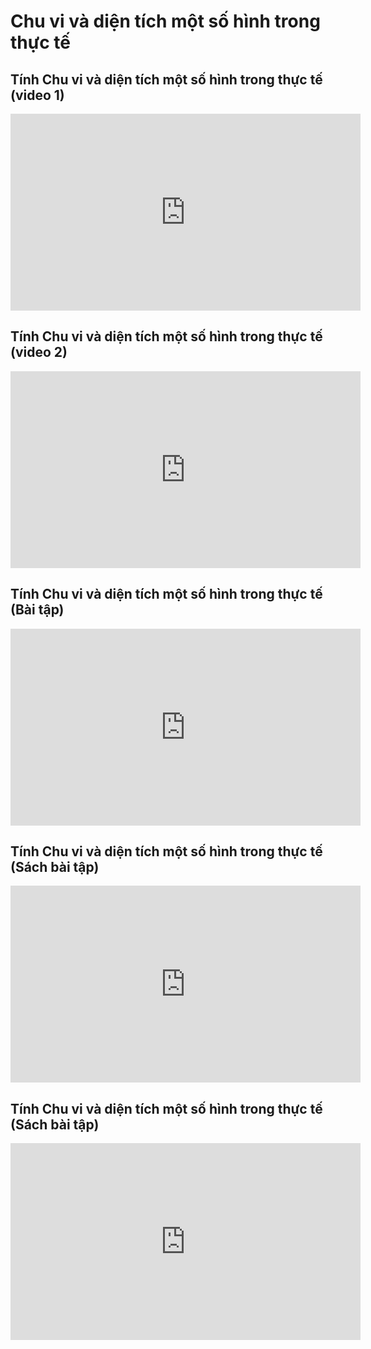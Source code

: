 # Chu vi và diện tích một số hình trong thực tế
## Tính Chu vi và diện tích một số hình trong thực tế (video 1)
<iframe width="560" height="315" src="https://www.youtube.com/embed/P2_B3mNahJQ?si=wKTp4rCWt4fRbLRN" title="YouTube video player" frameborder="0" allow="accelerometer; autoplay; clipboard-write; encrypted-media; gyroscope; picture-in-picture; web-share" referrerpolicy="strict-origin-when-cross-origin" allowfullscreen></iframe>

## Tính Chu vi và diện tích một số hình trong thực tế (video 2)
<iframe width="560" height="315" src="https://www.youtube.com/embed/QhhECCxlS3U?si=dVh9lQ_KhDg1Cca_" title="YouTube video player" frameborder="0" allow="accelerometer; autoplay; clipboard-write; encrypted-media; gyroscope; picture-in-picture; web-share" referrerpolicy="strict-origin-when-cross-origin" allowfullscreen></iframe>

## Tính Chu vi và diện tích một số hình trong thực tế (Bài tập)
<iframe width="560" height="315" src="https://www.youtube.com/embed/LdIyOeSUQio?si=QKxc6GyY55QPS-_z" title="YouTube video player" frameborder="0" allow="accelerometer; autoplay; clipboard-write; encrypted-media; gyroscope; picture-in-picture; web-share" referrerpolicy="strict-origin-when-cross-origin" allowfullscreen></iframe>

## Tính Chu vi và diện tích một số hình trong thực tế (Sách bài tập)
<iframe width="560" height="315" src="https://www.youtube.com/embed/Nd6q9hcghQQ?si=-ufywJmJAl7wpAoD" title="YouTube video player" frameborder="0" allow="accelerometer; autoplay; clipboard-write; encrypted-media; gyroscope; picture-in-picture; web-share" referrerpolicy="strict-origin-when-cross-origin" allowfullscreen></iframe>

## Tính Chu vi và diện tích một số hình trong thực tế (Sách bài tập)
<iframe width="560" height="315" src="https://www.youtube.com/embed/lXIUsMvfOmc?si=DB-a1zpsW9i9Cd5s" title="YouTube video player" frameborder="0" allow="accelerometer; autoplay; clipboard-write; encrypted-media; gyroscope; picture-in-picture; web-share" referrerpolicy="strict-origin-when-cross-origin" allowfullscreen></iframe>
